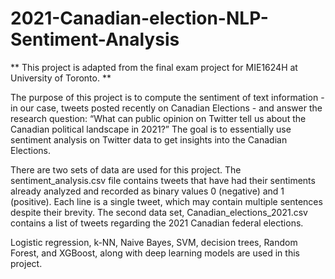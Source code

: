 # 2021-Canadian-election-NLP-Sentiment-Analysis

** This project is adapted from the final exam project for MIE1624H at University of Toronto. **

The purpose of this project is to compute the sentiment of text information - in our case, tweets posted recently on Canadian Elections - and answer the research question: “What can public opinion on Twitter tell us about the Canadian political landscape in 2021?” The goal is to essentially use sentiment analysis on Twitter data to get insights into the Canadian Elections. 

There are two sets of data are used for this project. The sentiment_analysis.csv file contains tweets that have had their sentiments already analyzed and recorded as binary values 0 (negative) and 1 (positive). Each line is a single tweet, which may contain multiple sentences despite their brevity. The second data set, Canadian_elections_2021.csv contains a list of tweets regarding the 2021 Canadian federal elections.

Logistic regression, k-NN, Naive Bayes, SVM, decision trees, Random Forest, and XGBoost, along with deep learning models are used in this project.
